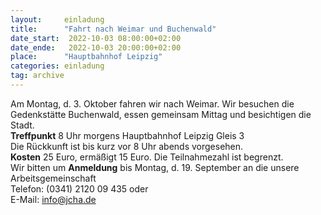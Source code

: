```yaml
---
layout:     einladung
title:      "Fahrt nach Weimar und Buchenwald"
date_start:  2022-10-03 08:00:00+02:00
date_ende:   2022-10-03 20:00:00+02:00
place:      "Hauptbahnhof Leipzig"
categories: einladung
tag: archive
---
```


Am Montag, d. 3. Oktober fahren wir nach Weimar.
Wir besuchen die Gedenkstätte Buchenwald,
essen gemeinsam Mittag
und besichtigen die Stadt.
<br>
**Treffpunkt** 8 Uhr morgens Hauptbahnhof Leipzig Gleis 3
<br>
Die Rückkunft ist bis kurz vor 8 Uhr abends vorgesehen.
<br>
**Kosten** 25 Euro, ermäßigt 15 Euro.
Die Teilnahmezahl ist begrenzt.
<br>
Wir bitten um **Anmeldung** bis Montag, d. 19. September
an die unsere Arbeitsgemeinschaft
<br>
Telefon: (0341) 2120 09 435 oder
<br>
E-Mail: info@jcha.de
